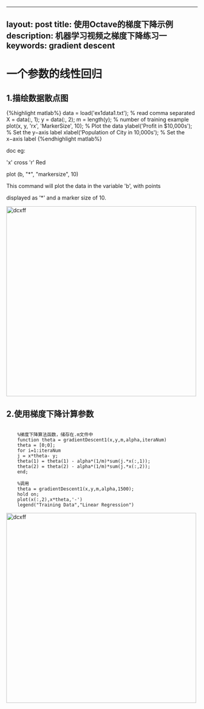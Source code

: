 
---
layout: post
title: 使用Octave的梯度下降示例
description: 机器学习视频之梯度下降练习一
keywords: gradient descent
---


# 一个参数的线性回归
## 1.描绘数据散点图
{%highlight matlab%}
data = load('ex1data1.txt'); % read comma separated 
X = data(:, 1); 
y = data(:, 2);
m = length(y); % number of training example
plot(x, y, 'rx', 'MarkerSize', 10); % Plot the data 
ylabel('Profit in $10,000s'); % Set the y−axis label 
xlabel('Population of City in 10,000s'); % Set the x−axis label 
{%endhighlight matlab%}

doc eg:

'x'  cross
'r'  Red

plot (b, "*", "markersize", 10)

This command will plot the data in the variable 'b', with points 

displayed as '*' and a marker size of 10.

<img src="../../../static/images/sdt.png" width = "500" alt="dcxff" />

## 2.使用梯度下降计算参数
    
 <pre><code>
    %梯度下降算法函数，储存在.m文件中
    function theta = gradientDescent1(x,y,m,alpha,iteraNum)
    theta = [0;0];
    for i=1:iteraNum
    j = x*theta- y;
    theta(1) = theta(1) - alpha*(1/m)*sum(j.*x(:,1));
    theta(2) = theta(2) - alpha*(1/m)*sum(j.*x(:,2));
    end;
    
    %调用
    theta = gradientDescent1(x,y,m,alpha,1500);
    hold on;
    plot(x(:,2),x*theta,'-')
    legend("Training Data","Linear Regression")
</code></pre>

<img src="../../../static/images/tuxj.png" width = "500" alt="dcxff" />

